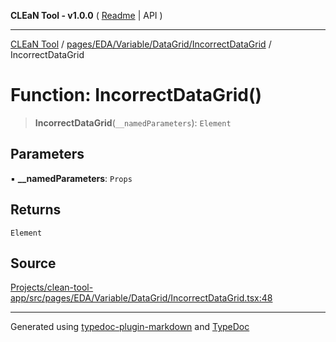 **CLEaN Tool - v1.0.0** ( [Readme](../../../../../../README.md) \| API )

***

[CLEaN Tool](../../../../../../modules.md) / [pages/EDA/Variable/DataGrid/IncorrectDataGrid](../README.md) / IncorrectDataGrid

# Function: IncorrectDataGrid()

> **IncorrectDataGrid**(`__namedParameters`): `Element`

## Parameters

▪ **\_\_namedParameters**: `Props`

## Returns

`Element`

## Source

[Projects/clean-tool-app/src/pages/EDA/Variable/DataGrid/IncorrectDataGrid.tsx:48](https://github.com/yuckyh/clean-tool-app/)

***

Generated using [typedoc-plugin-markdown](https://www.npmjs.com/package/typedoc-plugin-markdown) and [TypeDoc](https://typedoc.org/)
